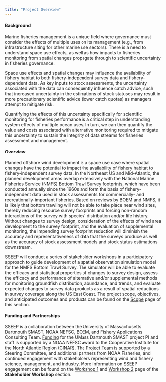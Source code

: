 ```yaml
---
title: "Project Overview"
---
```


#### **Background**

Marine fisheries management is a unique field where governance must consider the effects of multiple uses on its management (e.g., from infrastructure siting for other marine use sectors). There is a need to understand space use effects, as well as how impacts to fisheries monitoring from spatial changes propagate through to scientific uncertainty in fisheries governance.

Space use effects and spatial changes may influence the availability of fishery habitat to both fishery-independent survey data and fishery-dependent data. As key inputs to stock assessments, the uncertainty associated with the data can consequently influence catch advice, such that increased uncertainty in the estimations of stock statuses may result in more precautionary scientific advice (lower catch quotas) as managers attempt to mitigate risk.

Quantifying the effects of this uncertainty specifically for scientific monitoring for fisheries performance is a critical step in understanding system effects of multiple ocean uses. In turn, we can then quantify the value and costs associated with alternative monitoring required to mitigate this uncertainty to sustain the integrity of data streams for fisheries assessment and management.

#### Overview

Planned offshore wind development is a space use case where spatial changes have the potential to impact the availability of fishery habitat to fishery-independent survey data. In the Northeast US and Mid-Atlantic, the planned development areas overlap extensively with the National Marine Fisheries Service (NMFS) Bottom Trawl Survey footprints, which have been conducted annually since the 1960s and form the basis of fishery-independent data used in stock assessments for commercially- and recreationally-important fisheries. Based on reviews by BOEM and NMFS, it is likely that bottom trawling will not be able to take place near wind sites, thereby reducing resource survey footprints and forcing non-random interactions of the survey with species' distribution and/or life history. Without changes to survey design, consideration of the effects of wind area development to the survey footprint, and the evaluation of supplemental monitoring, the impending survey footprint reduction will diminish the accuracy and representativeness of data that the surveys produce as well as the accuracy of stock assessment models and stock status estimations downstream.

SSEEP will conduct a series of stakeholder workshops in a participatory approach to guide development of a spatial observation simulation model for the NMFS Bottom Trawl Survey. The simulator will be able to evaluate the efficacy and statistical properties of changes to survey design, assess the efficacy and performance of alternative and/or supplemental methods for monitoring groundfish distribution, abundance, and trends, and evaluate expected changes to survey data products as a result of spatial reductions in survey coverage along the US East Coast. The project scope, objectives, and anticipated outcomes and products can be found on the [Scope](project-scope.md) page of this section.

#### Funding and Partnerships

SSEEP is a collaboration between the University of Massachusetts Dartmouth SMAST, NOAA NEFSC, BOEM, and Fishery Applications Consulting Team. [Funding](project-funding.md) for the UMass Dartmouth SMAST project PI and staff is supported by a NOAA NEFSC award to the Cooperative Institute for the North Atlantic Region (CINAR). The [Project Team](project-team.md) is supported by a Steering Committee, and additional partners from NOAA Fisheries, and continued engagement with stakeholders representing wind and fishery science, management, and industry. More information on SSEEP engagement can be found on the [Workshop 1](workshop_1.md) and [Workshop 2](workshop_2.md) page of the **Stakeholder Workshop** section.
